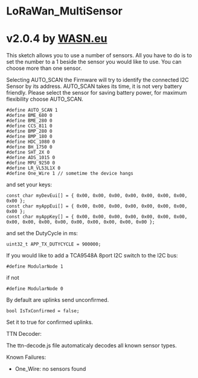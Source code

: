 # LoRaWan_MultiSensor
# v2.0.4 by [WASN.eu](https://wasn.eu)


This sketch allows you to use a number of sensors.
All you have to do is to set the number to a 1 beside the sensor you would like to use.
You can choose more than one sensor.

Selecting AUTO_SCAN the Firmware will try to identify the connected I2C Sensor by its address.
AUTO_SCAN takes its time, it is not very battery friendly. 
Please select the sensor for saving battery power, for maximum flexibility choose AUTO_SCAN.

    #define AUTO_SCAN 1
    #define BME_680 0
    #define BME_280 0
    #define CCS_811 0
    #define BMP_280 0
    #define BMP_180 0
    #define HDC_1080 0
    #define BH_1750 0
    #define SHT_2X 0
    #define ADS_1015 0
    #define MPU_9250 0
    #define LR_VL53L1X 0
    #define One_Wire 1 // sometime the device hangs

and set your keys:

    const char myDevEui[] = { 0x00, 0x00, 0x00, 0x00, 0x00, 0x00, 0x00, 0x00 };
    const char myAppEui[] = { 0x00, 0x00, 0x00, 0x00, 0x00, 0x00, 0x00, 0x00 };
    const char myAppKey[] = { 0x00, 0x00, 0x00, 0x00, 0x00, 0x00, 0x00, 0x00, 0x00, 0x00, 0x00, 0x00, 0x00, 0x00, 0x00, 0x00 };

and set the DutyCycle in ms:

    uint32_t APP_TX_DUTYCYCLE = 900000;

If you would like to add a TCA9548A 8port I2C switch to the I2C bus:
    
    #define ModularNode 1 

if not 

    #define ModularNode 0

By default are uplinks send unconfirmed. 

    bool IsTxConfirmed = false;

Set it to true for confirmed uplinks.



TTN Decoder:

  The ttn-decode.js file automaticaly decodes all known sensor types.

Known Failures:

- One_Wire: no sensors found
